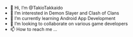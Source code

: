 - 👋 Hi, I’m @TakioTakkaido
- 👀 I’m interested in Demon Slayer and Clash of Clans
- 🌱 I’m currently learning Android App Development
- 💞️ I’m looking to collaborate on various game developers
- 📫 How to reach me ...

<!---
TakioTakkaido/TakioTakkaido is a ✨ special ✨ repository because its `README.md` (this file) appears on your GitHub profile.
You can click the Preview link to take a look at your changes.
--->
